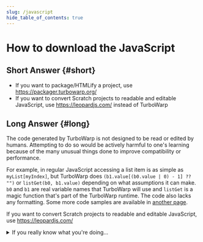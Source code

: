 ```yaml
---
slug: /javascript
hide_table_of_contents: true
---
```


# How to download the JavaScript

## Short Answer {#short}

 * If you want to package/HTMLify a project, use https://packager.turbowarp.org/
 * If you want to convert Scratch projects to readable and editable JavaScript, use https://leopardjs.com/ instead of TurboWarp

## Long Answer {#long}

The code generated by TurboWarp is not designed to be read or edited by humans. Attempting to do so would be actively harmful to one's learning because of the many unusual things done to improve compatibility or performance.

For example, in regular JavaScript accessing a list item is as simple as `myList[myIndex]`, but TurboWarp does `(b1.value[(b0.value | 0) - 1] ?? "")` or `listGet(b0, b1.value)` depending on what assumptions it can make. `b0` and `b1` are real variable names that TurboWarp will use and `listGet` is a magic function that's part of the TurboWarp runtime. The code also lacks any formatting. Some more code samples are available in [another page](how).

If you want to convert Scratch projects to readable and editable JavaScript, use https://leopardjs.com/

<details>
<summary>If you really know what you're doing...</summary>

Run this in the JavaScript console before starting the project:

```js
vm.enableDebug();
```

Then the JavaScript will be logged to the console when it gets compiled.

If you don't know what a "JavaScript console" is or how to access it, then it's in your best interest to not look at the generated JavaScript anyways.
</details>
